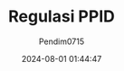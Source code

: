 ---
author: Pendim0715
title: "Regulasi PPID"
date: 2024-08-01 01:44:47
type: dokumen
items: 
  - title: "Undang-Undang Nomor 14 Tahun 2008 tentang Keterbukaan Informasi Publik"
    category: "Undang-Undang PPID"
    link: "https://drive.google.com/file/d/1DX6uQJjdQQMvw2hSGHei4vM--XRxYQsT/preview"
    file: ""
  - title: "Undang-Undang Nomor 25 Tahun 2009 tentang Pelayanan Publik"
    category: "Undang-Undang PPID"
    link: "https://drive.google.com/file/d/12-th1MRiYd9r0ppLb3peZj9amdweZ6Mw/preview"
    file: ""
  - title: "Peraturan Mendagri Nomor 35 Tahun 2010 tentang Pedoman Pengelolaan Pelayanan Informasi dan Dokumentasi"
    category: "Peraturan PPID"
    link: "https://drive.google.com/file/d/1JN23k8WmLVCb1A0zVEeSnI3QcB2xnjhW/preview"
    file: ""
  - title: "Peraturan Mendagri Nomor 3 Tahun 2017 tentang Pedoman Pengelolaan Pelayanan Informasi dan Dokumentasi Kementerian Dalam Negeri dan Pemerintahan Daerah"
    category: "Peraturan PPID"
    link: "https://drive.google.com/file/d/1cd1VaFpJhgZMO-bEw1_TnM24pil8y0hA/preview"
    file: ""
  - title: "Peraturan Komisi Informasi Nomor 1 Tahun 2018 tentang Standar Layanan Informasi Publik Desa"
    category: "Peraturan PPID"
    link: "https://drive.google.com/file/d/1Dz6LAy2PdX-_5eXN-4Jd9jWVgmpNHeDa/preview"
    file: ""
  - title: "Peraturan Komisi Informasi Nomor 1 Tahun 2021 tentang Standar Layanan Informasi Publik"
    category: "Peraturan PPID"
    link: "https://drive.google.com/file/d/1b-wwPRQUm6izALCxICiuWbGdnM2N9JPf/preview"
    file: ""
  - title: "Keputusan Gubernur Nomor 7 Tahun 2020 tentang Pembentukan Pengelola Layanan Informasi dan Dokumentasi di Lingkungan Pemerintah Provinsi Kalimantan Barat"
    category: "Peraturan PPID"
    link: "https://drive.google.com/file/d/1hm-L7US_pcThXTByVgy7ewifEFqVIFq_/preview"
    file: ""
  - title: "Peraturan Komisi Informasi Nomor 1 Tahun 2013 tentang Prosedur Penyelesaian Sengketa Informasi Publik"
    category: "Peraturan PPID"
    link: "https://drive.google.com/file/d/1AoOAOA1uKQB_8LHkxHtK9jwBrbAcYKwY/preview"
    file: ""
  - title: "Peraturan Komisi Informasi Nomor 1 Tahun 2010 tentang Standar Layanan Informasi Publik"
    category: "Peraturan PPID"
    link: "https://drive.google.com/file/d/1QtqmCP75CikZKt6n-Gz1r0IfIcRA1R6o/preview"
    file: ""
  - title: "Peraturan Pemerintah No 61 Tahun 2010 tentang Penerapan UU No 14 Tahun 2008"
    category: "Peraturan PPID"
    link: "https://drive.google.com/file/d/1Pza5BCO4Jyh8vVbg-Gk_TvQnpQJCKqhR/preview"
    file: ""
  - title: "SK Pembentukan PPID Pelaksana Balitbang 2023"
    category: "Pembentukan PPID"
    link: "https://drive.google.com/file/d/1B3pHIipw3kFra3NY-V1p19j4HFCBbIDj/preview"
    file: ""
  - title: "Surat Tugas Pembantu Pengelola PPID 2023"
    category: "Pembentukan PPID"
    link: "https://drive.google.com/file/d/18C_KTb0sj8mgyg5NyK_uGJJA74qFd5vi/preview"
    file: ""
  - title: "Tanda Terima Penyampaian Laporan PPID 2022"
    category: "Pembentukan PPID"
    link: "https://drive.google.com/file/d/19J6-u_6Z4uSJkpNf6a1RgAElhiOGGGdW/preview"
    file: ""
  - title: "SK Pembentukan PPID Pelaksana Balitbang 2024"
    category: "Pembentukan PPID"
    link: "https://drive.google.com/file/d/1nq-3io9edjCjilyHlOXZcol7CdQtO_UE/preview"
    file: ""
  - title: "Surat Tugas Pembantu Pengelola PPID 2024"
    category: "Pembentukan PPID"
    link: "https://drive.google.com/file/d/1wu0WZDOrdihr21T1KLI-2xRco4dZWzd-/preview"
    file: ""
  - title: "Surat Tugas Petugas Layanan Informasi 2024"
    category: "Pembentukan PPID"
    link: "https://drive.google.com/file/d/1orVBWKLZaT1SLdsPU_N6B8Drcm5xMxeh/preview"
    file: ""
  - title: "SK Pembinaan, Pengawasan, dan Monev Kebijakan Informasi Publik, 2024"
    category: "Pembentukan PPID"
    link: "https://drive.google.com/file/d/1QYaGxqsOel6TKIwswR7zRnZej3rAfatv/preview"
    file: ""
  - title: "SK Penetapan Daftar Informasi Kecualikan Tahu 2024"
    category: "Pembentukan PPID"
    link: "https://drive.google.com/file/d/1m1wFwIy9UPprMlq2K2pS6kYG6fZWuzWT/preview"
    file: ""
  - title: "Rekapitulasi Berdasarkan Agama 2024"
    category: "Jumlah Pegawai"
    link: "https://drive.google.com/file/d/1f-WKWV-53YyW7Z7h_zKveFkV3cDDDjfd/preview"
    file: ""
  - title: "Rekapitulasi Berdasarkan Eselon dan Jenis Kelamin 2024"
    category: "Jumlah Pegawai"
    link: "https://drive.google.com/file/d/1gta5XxIkgUmXo0uj1GISC7ZTVVdmCbos/preview"
    file: ""
  - title: "Rekapitulasi Berdasarkan Gol.Ruang dan Jenis Kelamin 2024"
    category: "Jumlah Pegawai"
    link: "https://drive.google.com/file/d/1n-2qKPeOclFbgaDpmXQFZKfCTBv-u516/preview"
    file: ""
  - title: "Rekapitulasi Berdasarkan Gol.Ruang dan Status Kepegawaian 2024"
    category: "Jumlah Pegawai"
    link: "https://drive.google.com/file/d/1_nV2ZRGzY9SgYK05eTJYlmosya4X_yI4/preview"
    file: ""
  - title: "Rekapitulasi Berdasarkan Golongan 2024"
    category: "Jumlah Pegawai"
    link: "https://drive.google.com/file/d/1MZpE7OSvNzxBKbOAVPgcO6ED9XJKFJPE/preview"
    file: ""
  - title: "Rekapitulasi Berdasarkan Jenis Jabatan 2024"
    category: "Jumlah Pegawai"
    link: "https://drive.google.com/file/d/1veJmu_FYLGwTIUXwBdVaY1FvVMFKfKY2/preview"
    file: ""
  - title: "Rekapitulasi Berdasarkan Jenis Kelamin 2024"
    category: "Jumlah Pegawai"
    link: "https://drive.google.com/file/d/1zA6IMVen_BdbgY6A8VGvk5UDdox2JDIb/preview"
    file: ""
  - title: "Rekapitulasi Berdasarkan Kelompok Jabatan Fungsional 2024"
    category: "Jumlah Pegawai"
    link: "https://drive.google.com/file/d/1R-RDnK__Y9M2US3-WdaCnBPR5jpgYZ9A/preview"
    file: ""
  - title: "Rekapitulasi Berdasarkan Tingkat Pendidikan 2024"
    category: "Jumlah Pegawai"
    link: "https://drive.google.com/file/d/1jzjLx5xu-WTuWr_tGwI-wzWPzUApuh3q/preview"
    file: ""
  - title: "Grafik Perkembangan ASN"
    category: "Grafik Pegawai"
    link: "https://drive.google.com/file/d/1BBvwQNQWVcWK4w-5GKlWOYPBjVoGC8ek/preview"
    file: ""
  - title: "Daftar Urut Kepangkatan (DUK) per Januari Tahun 2023"
    category: "Daftar Urut Kepangkatan"
    link: "https://drive.google.com/file/d/1xeK2p2Phu2YdK4RHcvA43O2QFxoiFWZN/preview"
    file: ""
  - title: "Daftar Urut Kepangkatan (DUK) per Maret Tahun 2023"
    category: "Daftar Urut Kepangkatan"
    link: "https://drive.google.com/file/d/1FV2B_XARiauSHuc6w7PxewdTkbDq4RHL/preview"
    file: ""
  - title: "Daftar Urut Kepangkatan (DUK) per Oktober Tahun 2023"
    category: "Daftar Urut Kepangkatan"
    link: "https://drive.google.com/file/d/1kpu0dzPMy9QKczCy_Shmc04pBEe9uQ85/preview"
    file: ""
  - title: "Daftar Urut Kepangkatan (DUK) per Januari Tahun 2024"
    category: "Daftar Urut Kepangkatan"
    link: "https://drive.google.com/file/d/1U8uf6OW4L2FfmSGpzksbWKyBkiAIhFqM/preview"
    file: ""
  - title: "Kenaikan Pangkat"
    category: "Kenaikan Pangkat"
    link: ""
    file: "/images/HwrHh82VSTL0MP6NiYMR.png"
  - title: "Kenaikan Berkala"
    category: "Kenaikan Berkala"
    link: ""
    file: "/images/IpE3ebDF6JdZ78HSZdXJ.jpg"
  - title: "Batas Usia Pensiun"
    category: "Batas Usia Pensiun"
    link: ""
    file: "/images/0Dknz8fChnb7WQEK28gR.png"
  - title: "Laporan (LHKPN) Tahun 2022"
    category: "LHKPN / LHKASN"
    link: "https://drive.google.com/file/d/1HUkZaR14_UbKjum-KNbCkQP2xnKZ5BSx/preview"
    file: ""
  - title: "Laporan (LHKASN) Tahun 2022"
    category: "LHKPN / LHKASN"
    link: "https://drive.google.com/file/d/1lGPsmVeht94WmjA7d9MT-qLuGfLljs_F/preview"
    file: ""
  - title: "Laporan (LHKPN) Eselon II Tahun 2023"
    category: "LHKPN / LHKASN"
    link: "https://drive.google.com/file/d/1Rop_OM1nHII3VtA3Mi4SdLOtMsSKupck/preview"
    file: ""
  - title: "Laporan (LHKPN) Eselon III Tahun 2023"
    category: "LHKPN / LHKASN"
    link: "https://drive.google.com/file/d/1Bs7HHP305jMuerAtvBP8z4zxgr_pvgiV/preview"
    file: ""
  - title: "Persentase Penyampaian (LHKPN) Tahun 2023"
    category: "LHKPN / LHKASN"
    link: "https://drive.google.com/file/d/1Bs7HHP305jMuerAtvBP8z4zxgr_pvgiV/preview"
    file: ""
  - title: "Bezeting Jabatan ASN Balitbang 2024"
    category: "Peta Jabatan"
    link: "https://drive.google.com/file/d/1So-kTC4KhXaw9jQ9mLUnO9gZ-sZAKKjF/preview"
    file: ""
  - title: "Bezeting Pegawai Balitbang 2024"
    category: "Peta Jabatan"
    link: "https://drive.google.com/file/d/1o_6B8Q45ruECl5WZ3B8hWycT61kVHAtj/preview"
    file: ""
  - title: "Jenis Jabatan Fungsional Balitbang 2024"
    category: "Peta Jabatan"
    link: "https://drive.google.com/file/d/1RZ-qRh2_VyVugDgxGtE_xfn3RGGMY-5b/preview"
    file: ""
  - title: "Jumlah Jabatan Fungsional Balitbang 2024"
    category: "Peta Jabatan"
    link: "https://drive.google.com/file/d/16khqcFnP1GKcFWRZ1Hun99cLoGm1uCVa/preview"
    file: ""
  - title: "PNS Berdasarkan Gol.Ruang dan Status Kepegawaian 2024"
    category: "Peta Jabatan"
    link: "https://drive.google.com/file/d/1VmlBsXMrCL_xTXpssqWP9h12ieP0xoY7/preview"
    file: ""
---